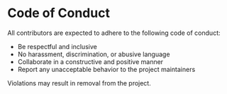 # Code of Conduct

All contributors are expected to adhere to the following code of conduct:

- Be respectful and inclusive
- No harassment, discrimination, or abusive language
- Collaborate in a constructive and positive manner
- Report any unacceptable behavior to the project maintainers

Violations may result in removal from the project.
